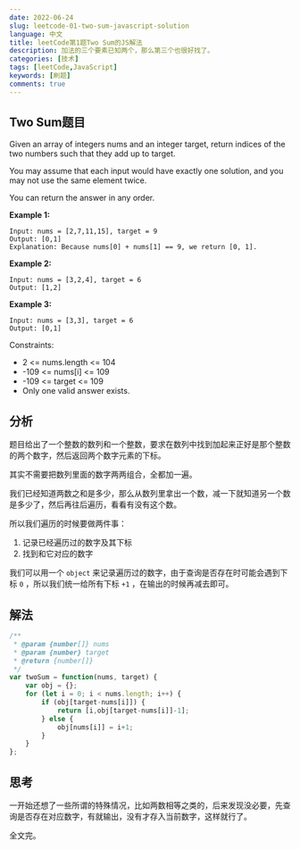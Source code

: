 ```yaml
---
date: 2022-06-24
slug: leetcode-01-two-sum-javascript-solution
language: 中文
title: leetCode第1题Two Sum的JS解法
description: 加法的三个要素已知两个，那么第三个也很好找了。
categories: [技术]
tags: [leetCode,JavaScript]
keywords: [刷题]
comments: true
---
```


## Two Sum题目

Given an array of integers nums and an integer target, return indices of the two numbers such that they add up to target.

You may assume that each input would have exactly one solution, and you may not use the same element twice.

You can return the answer in any order.

**Example 1:**

```
Input: nums = [2,7,11,15], target = 9
Output: [0,1]
Explanation: Because nums[0] + nums[1] == 9, we return [0, 1].
```

**Example 2:**

```
Input: nums = [3,2,4], target = 6
Output: [1,2]
```

**Example 3:**

```
Input: nums = [3,3], target = 6
Output: [0,1]
```

Constraints:

- 2 <= nums.length <= 104
- -109 <= nums[i] <= 109
- -109 <= target <= 109
- Only one valid answer exists.

## 分析

题目给出了一个整数的数列和一个整数，要求在数列中找到加起来正好是那个整数的两个数字，然后返回两个数字元素的下标。

其实不需要把数列里面的数字两两组合，全都加一遍。

我们已经知道两数之和是多少，那么从数列里拿出一个数，减一下就知道另一个数是多少了，然后再往后遍历，看看有没有这个数。

所以我们遍历的时候要做两件事：

1. 记录已经遍历过的数字及其下标
2. 找到和它对应的数字

我们可以用一个 `object` 来记录遍历过的数字，由于查询是否存在时可能会遇到下标 `0` ，所以我们统一给所有下标 `+1` ，在输出的时候再减去即可。

## 解法

```js
/**
 * @param {number[]} nums
 * @param {number} target
 * @return {number[]}
 */
var twoSum = function(nums, target) {
    var obj = {};
    for (let i = 0; i < nums.length; i++) {
        if (obj[target-nums[i]]) {
            return [i,obj[target-nums[i]]-1];
        } else {
            obj[nums[i]] = i+1;
        }
    }
};
```

## 思考

一开始还想了一些所谓的特殊情况，比如两数相等之类的，后来发现没必要，先查询是否存在对应数字，有就输出，没有才存入当前数字，这样就行了。

全文完。
